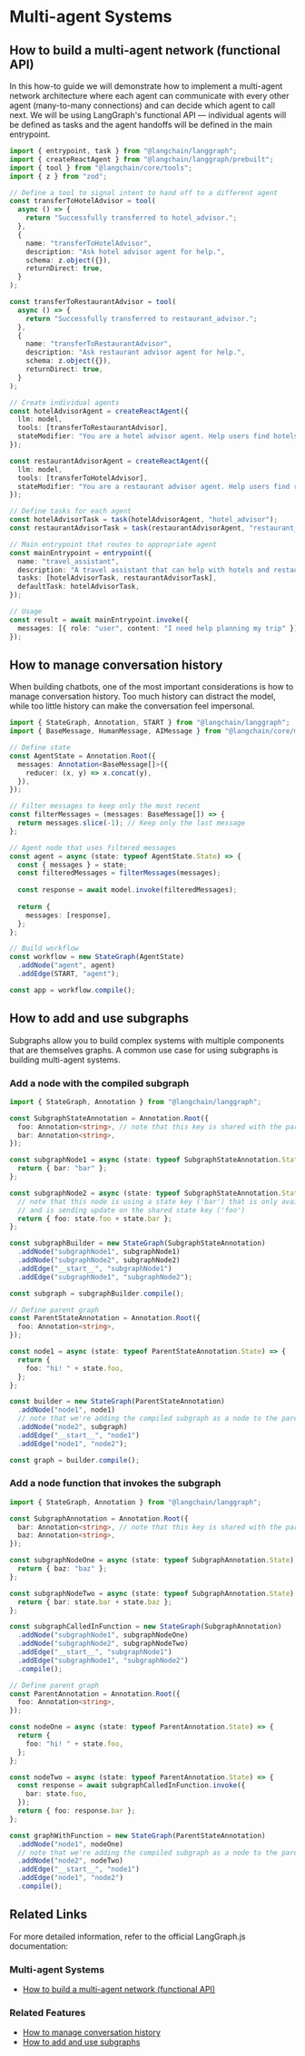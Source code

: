 # Multi-agent Systems

## How to build a multi-agent network (functional API)

In this how-to guide we will demonstrate how to implement a multi-agent network architecture where each agent can communicate with every other agent (many-to-many connections) and can decide which agent to call next. We will be using LangGraph's functional API — individual agents will be defined as tasks and the agent handoffs will be defined in the main entrypoint.

```typescript
import { entrypoint, task } from "@langchain/langgraph";
import { createReactAgent } from "@langchain/langgraph/prebuilt";
import { tool } from "@langchain/core/tools";
import { z } from "zod";

// Define a tool to signal intent to hand off to a different agent
const transferToHotelAdvisor = tool(
  async () => {
    return "Successfully transferred to hotel_advisor.";
  },
  {
    name: "transferToHotelAdvisor",
    description: "Ask hotel advisor agent for help.",
    schema: z.object({}),
    returnDirect: true,
  }
);

const transferToRestaurantAdvisor = tool(
  async () => {
    return "Successfully transferred to restaurant_advisor.";
  },
  {
    name: "transferToRestaurantAdvisor", 
    description: "Ask restaurant advisor agent for help.",
    schema: z.object({}),
    returnDirect: true,
  }
);

// Create individual agents
const hotelAdvisorAgent = createReactAgent({
  llm: model,
  tools: [transferToRestaurantAdvisor],
  stateModifier: "You are a hotel advisor agent. Help users find hotels.",
});

const restaurantAdvisorAgent = createReactAgent({
  llm: model,
  tools: [transferToHotelAdvisor],
  stateModifier: "You are a restaurant advisor agent. Help users find restaurants.",
});

// Define tasks for each agent
const hotelAdvisorTask = task(hotelAdvisorAgent, "hotel_advisor");
const restaurantAdvisorTask = task(restaurantAdvisorAgent, "restaurant_advisor");

// Main entrypoint that routes to appropriate agent
const mainEntrypoint = entrypoint({
  name: "travel_assistant",
  description: "A travel assistant that can help with hotels and restaurants",
  tasks: [hotelAdvisorTask, restaurantAdvisorTask],
  defaultTask: hotelAdvisorTask,
});

// Usage
const result = await mainEntrypoint.invoke({
  messages: [{ role: "user", content: "I need help planning my trip" }]
});
```

## How to manage conversation history

When building chatbots, one of the most important considerations is how to manage conversation history. Too much history can distract the model, while too little history can make the conversation feel impersonal.

```typescript
import { StateGraph, Annotation, START } from "@langchain/langgraph";
import { BaseMessage, HumanMessage, AIMessage } from "@langchain/core/messages";

// Define state
const AgentState = Annotation.Root({
  messages: Annotation<BaseMessage[]>({
    reducer: (x, y) => x.concat(y),
  }),
});

// Filter messages to keep only the most recent
const filterMessages = (messages: BaseMessage[]) => {
  return messages.slice(-1); // Keep only the last message
};

// Agent node that uses filtered messages
const agent = async (state: typeof AgentState.State) => {
  const { messages } = state;
  const filteredMessages = filterMessages(messages);
  
  const response = await model.invoke(filteredMessages);
  
  return {
    messages: [response],
  };
};

// Build workflow
const workflow = new StateGraph(AgentState)
  .addNode("agent", agent)
  .addEdge(START, "agent");

const app = workflow.compile();
```

## How to add and use subgraphs

Subgraphs allow you to build complex systems with multiple components that are themselves graphs. A common use case for using subgraphs is building multi-agent systems.

### Add a node with the compiled subgraph

```typescript
import { StateGraph, Annotation } from "@langchain/langgraph";

const SubgraphStateAnnotation = Annotation.Root({
  foo: Annotation<string>, // note that this key is shared with the parent graph state
  bar: Annotation<string>,
});

const subgraphNode1 = async (state: typeof SubgraphStateAnnotation.State) => {
  return { bar: "bar" };
};

const subgraphNode2 = async (state: typeof SubgraphStateAnnotation.State) => {
  // note that this node is using a state key ('bar') that is only available in the subgraph
  // and is sending update on the shared state key ('foo')
  return { foo: state.foo + state.bar };
};

const subgraphBuilder = new StateGraph(SubgraphStateAnnotation)
  .addNode("subgraphNode1", subgraphNode1)
  .addNode("subgraphNode2", subgraphNode2)
  .addEdge("__start__", "subgraphNode1")
  .addEdge("subgraphNode1", "subgraphNode2");

const subgraph = subgraphBuilder.compile();

// Define parent graph
const ParentStateAnnotation = Annotation.Root({
  foo: Annotation<string>,
});

const node1 = async (state: typeof ParentStateAnnotation.State) => {
  return {
    foo: "hi! " + state.foo,
  };
};

const builder = new StateGraph(ParentStateAnnotation)
  .addNode("node1", node1)
  // note that we're adding the compiled subgraph as a node to the parent graph
  .addNode("node2", subgraph)
  .addEdge("__start__", "node1")
  .addEdge("node1", "node2");

const graph = builder.compile();
```

### Add a node function that invokes the subgraph

```typescript
import { StateGraph, Annotation } from "@langchain/langgraph";

const SubgraphAnnotation = Annotation.Root({
  bar: Annotation<string>, // note that this key is shared with the parent graph state
  baz: Annotation<string>,
});

const subgraphNodeOne = async (state: typeof SubgraphAnnotation.State) => {
  return { baz: "baz" };
};

const subgraphNodeTwo = async (state: typeof SubgraphAnnotation.State) => {
  return { bar: state.bar + state.baz };
};

const subgraphCalledInFunction = new StateGraph(SubgraphAnnotation)
  .addNode("subgraphNode1", subgraphNodeOne)
  .addNode("subgraphNode2", subgraphNodeTwo)
  .addEdge("__start__", "subgraphNode1")
  .addEdge("subgraphNode1", "subgraphNode2")
  .compile();

// Define parent graph
const ParentAnnotation = Annotation.Root({
  foo: Annotation<string>,
});

const nodeOne = async (state: typeof ParentAnnotation.State) => {
  return {
    foo: "hi! " + state.foo,
  };
};

const nodeTwo = async (state: typeof ParentAnnotation.State) => {
  const response = await subgraphCalledInFunction.invoke({
    bar: state.foo,
  });
  return { foo: response.bar };
};

const graphWithFunction = new StateGraph(ParentStateAnnotation)
  .addNode("node1", nodeOne)
  // note that we're adding the compiled subgraph as a node to the parent graph
  .addNode("node2", nodeTwo)
  .addEdge("__start__", "node1")
  .addEdge("node1", "node2")
  .compile();
```

## Related Links

For more detailed information, refer to the official LangGraph.js documentation:

### Multi-agent Systems
- [How to build a multi-agent network (functional API)](https://langchain-ai.github.io/langgraphjs/how-tos/multi-agent-network-functional/)

### Related Features
- [How to manage conversation history](https://langchain-ai.github.io/langgraphjs/how-tos/manage-conversation-history/)
- [How to add and use subgraphs](https://langchain-ai.github.io/langgraphjs/how-tos/subgraph/)
